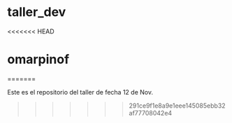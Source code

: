 # taller_dev
<<<<<<< HEAD
# omarpinof 
=======

Este es el repositorio del taller de fecha 12 de Nov.
>>>>>>> 291ce9f1e8a9e1eee145085ebb32af77708042e4
